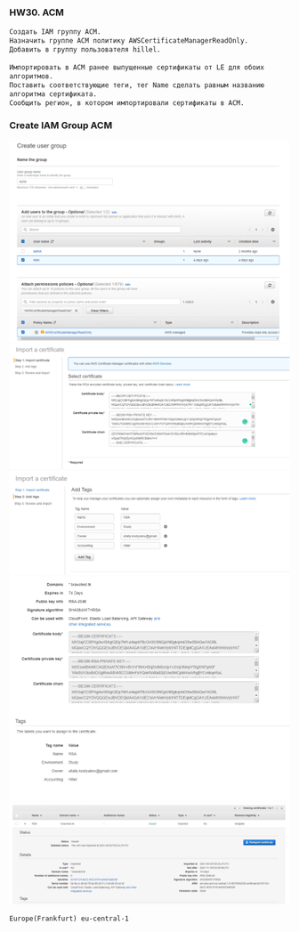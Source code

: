 ### HW30. ACM
``` 
Создать IAM группу ACM.
Назначить группе ACM политику AWSCertificateManagerReadOnly.
Добавить в группу пользователя hillel.

Импортировать в ACM ранее выпущенные сертификаты от LE для обоих алгоритмов.
Поставить соответствующие теги, тег Name сделать равным названию алгоритма сертификата.
Сообщить регион, в котором импортировали сертификаты в ACM.
```
### Create IAM Group ACM
![screen shot web page](https://github.com/v-kostyukov/ithillel-tasks/blob/master/HW30/img/screen1.png)
![screen shot web page](https://github.com/v-kostyukov/ithillel-tasks/blob/master/HW30/img/screen2.png)
![screen shot web page](https://github.com/v-kostyukov/ithillel-tasks/blob/master/HW30/img/screen3.png)
![screen shot web page](https://github.com/v-kostyukov/ithillel-tasks/blob/master/HW30/img/screen4.png)
![screen shot web page](https://github.com/v-kostyukov/ithillel-tasks/blob/master/HW30/img/screen5.png)
``` 
Europe(Frankfurt) eu-central-1
```